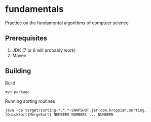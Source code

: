 # fundamentals
Practice on the fundamental algorithms of comptuer science

## Prerequisites

1. JDK (7 or 8 will probably work)
2. Maven 

## Building 

Build 
```
mvn package
```

Running sorting routines
```
java -cp target/sorting-*.*.*-SNAPSHOT.jar com.kroppian.sorting.[QuickSort|MergeSort] NUMBER0 NUMBER1 ... NUMBERN 
```


